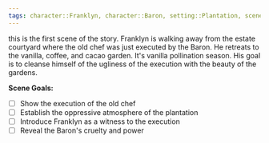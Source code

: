 ```yaml
---
tags: character::Franklyn, character::Baron, setting::Plantation, scene
---
```


this is the first scene of the story. Franklyn is walking away from the estate courtyard where the old chef was just executed by the Baron. He retreats to the vanilla, coffee, and cacao garden. It's vanilla pollination season. His goal is to cleanse himself of the ugliness of the execution with the beauty of the gardens.

**Scene Goals:**
- [ ] Show the execution of the old chef
- [ ] Establish the oppressive atmosphere of the plantation
- [ ] Introduce Franklyn as a witness to the execution
- [ ] Reveal the Baron's cruelty and power